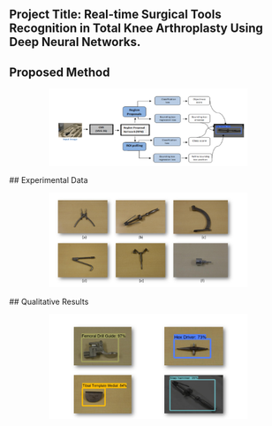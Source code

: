 ## Project Title: Real-time Surgical Tools Recognition in Total Knee Arthroplasty Using Deep Neural Networks.

## Proposed Method
<p align="center">
		<img src="/imgs/ProposedMethod.PNG", width="360">
</p>
## Experimental Data
<p align="center">
		<img src="/imgs/ExperimentTools.PNG", width="360">
</p>
## Qualitative Results
<p align="center">
		<img src="/imgs/Results.PNG", width="360">
</p>
